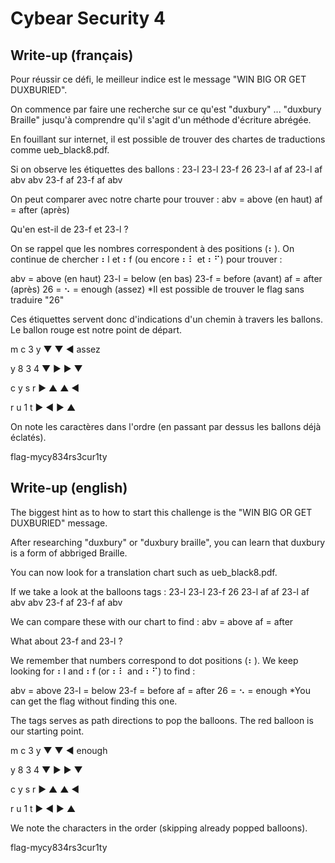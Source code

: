 # Cybear Security 4

## Write-up (français)

Pour réussir ce défi, le meilleur indice est le message "WIN BIG OR GET DUXBURIED".

On commence par faire une recherche sur ce qu'est "duxbury" ... "duxbury Braille" jusqu'à comprendre qu'il s'agit d'un méthode d'écriture abrégée.

En fouillant sur internet, il est possible de trouver des chartes de traductions comme ueb_black8.pdf.

Si on observe les étiquettes des ballons :
23-l    23-l    23-f    26
23-l    af      af      23-l
af      abv     abv     23-f
af      23-f    af      abv

On peut comparer avec notre charte pour trouver : 
abv = above (en haut)
af = after (après)

Qu'en est-il de 23-f et 23-l ?

On se rappel que les nombres correspondent à des positions (⠆). On continue de chercher 
⠆l et ⠆f (ou encore ⠆⠇ et ⠆⠋) pour trouver :

abv = above (en haut)
23-l = below (en bas)
23-f = before (avant)
af = after (après)
26 = ⠢ = enough (assez) *Il est possible de trouver le flag sans traduire "26"

Ces étiquettes servent donc d'indications d'un chemin à travers les ballons. Le ballon rouge est notre point de départ.

m      c      3      y
▼      ▼      ◄    assez

y      8      3      4
▼      ►      ►      ▼

c      y      s      r
►      ▲      ▲      ◄

r      u      1      t
►      ◄      ►      ▲

On note les caractères dans l'ordre (en passant par dessus les ballons déjà éclatés).

flag-mycy834rs3cur1ty

## Write-up (english)

The biggest hint as to how to start this challenge is the "WIN BIG OR GET DUXBURIED" message.

After researching "duxbury" or "duxbury braille", you can learn that duxbury is a form of abbriged Braille.

You can now look for a translation chart such as ueb_black8.pdf.

If we take a look at the balloons tags :
23-l    23-l    23-f    26
23-l    af      af      23-l
af      abv     abv     23-f
af      23-f    af      abv

We can compare these with our chart to find : 
abv = above
af = after

What about 23-f and 23-l ?

We remember that numbers correspond to dot positions (⠆). We keep looking for
⠆l and ⠆f (or ⠆⠇ and ⠆⠋) to find :

abv = above
23-l = below
23-f = before
af = after
26 = ⠢ = enough *You can get the flag without finding this one.

The tags serves as path directions to pop the balloons. The red balloon is our starting point.

m      c      3      y
▼      ▼      ◄    enough

y      8      3      4
▼      ►      ►      ▼

c      y      s      r
►      ▲      ▲      ◄

r      u      1      t
►      ◄      ►      ▲

We note the characters in the order (skipping already popped balloons).

flag-mycy834rs3cur1ty